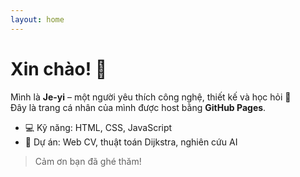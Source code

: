```yaml
---
layout: home
---
```


# Xin chào! 👋  
Mình là **Je-yi** – một người yêu thích công nghệ, thiết kế và học hỏi 🌸  
Đây là trang cá nhân của mình được host bằng **GitHub Pages**.

- 💻 Kỹ năng: HTML, CSS, JavaScript
- 📘 Dự án: Web CV, thuật toán Dijkstra, nghiên cứu AI

> Cảm ơn bạn đã ghé thăm!

